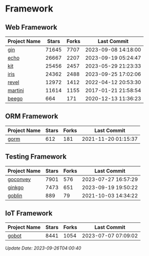 # Framework

## Web Framework
| Project Name | Stars | Forks | Last Commit |
| ------------ | ----- | ----- | ----------- |
| [gin](https://github.com/gin-gonic/gin) | 71645 | 7707 | 2023-09-08 14:18:00 |
| [echo](https://github.com/labstack/echo) | 26667 | 2207 | 2023-09-19 05:24:47 |
| [kit](https://github.com/go-kit/kit) | 25456 | 2457 | 2023-05-29 21:23:33 |
| [iris](https://github.com/kataras/iris) | 24362 | 2488 | 2023-09-25 17:02:06 |
| [revel](https://github.com/revel/revel) | 12972 | 1412 | 2022-04-12 20:53:30 |
| [martini](https://github.com/go-martini/martini) | 11614 | 1155 | 2017-01-21 21:58:54 |
| [beego](https://github.com/astaxie/beego) | 664 | 171 | 2020-12-13 11:36:23 |

## ORM Framework
| Project Name | Stars | Forks | Last Commit |
| ------------ | ----- | ----- | ----------- |
| [gorm](https://github.com/jinzhu/gorm) | 612 | 181 | 2021-11-20 01:15:37 |

## Testing Framework
| Project Name | Stars | Forks | Last Commit |
| ------------ | ----- | ----- | ----------- |
| [goconvey](https://github.com/smartystreets/goconvey) | 7901 | 576 | 2023-07-27 16:57:29 |
| [ginkgo](https://github.com/onsi/ginkgo) | 7473 | 651 | 2023-09-19 19:50:22 |
| [goblin](https://github.com/franela/goblin) | 889 | 79 | 2021-10-03 14:34:22 |

## IoT Framework
| Project Name | Stars | Forks | Last Commit |
| ------------ | ----- | ----- | ----------- |
| [gobot](https://github.com/hybridgroup/gobot) | 8441 | 1054 | 2023-07-07 07:09:02 |

*Update Date: 2023-09-26T04:00:40*